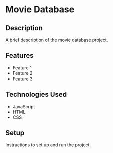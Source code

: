 # Movie Database

## Description

A brief description of the movie database project.

## Features

- Feature 1
- Feature 2
- Feature 3

## Technologies Used

- JavaScript
- HTML
- CSS

## Setup

Instructions to set up and run the project.
